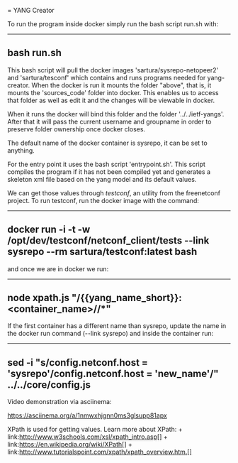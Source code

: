 = YANG Creator

To run the program inside docker simply run the bash script run.sh with:

----
bash run.sh
----

This bash script will pull the docker images 'sartura/sysrepo-netopeer2' and
'sartura/tesconf' which contains and runs programs needed for yang-creator.
When the docker is run it mounts the folder "above", that is, it mounts the
'sources_code' folder into docker. This enables us to access that folder as
well as edit it and the changes will be viewable in docker.

When it runs the docker will bind this folder and the folder
'../../ietf-yangs'.  After that it will pass the current username and groupname
in order to preserve folder ownership once docker closes.

The default name of the docker container is sysrepo, it can be set to anything.

For the entry point it uses the bash script 'entrypoint.sh'. This script
compiles the program if it has not been compiled yet and generates a skeleton
xml file based on the yang model and its default values.

We can get those values through _testconf_, an utility from the freenetconf
project. To run testconf, run the docker image with the command:

----
docker run -i -t -w /opt/dev/testconf/netconf_client/tests --link sysrepo --rm sartura/testconf:latest bash
----

and once we are in docker we run:

----
node xpath.js "/{{yang_name_short}}:<container_name>//*" 
----

If the first container has a different name than sysrepo, update the name in
the docker run command (--link sysrepo) and inside the container run:

----
sed -i "s/config.netconf.host = 'sysrepo'/config.netconf.host = 'new_name'/" ../../core/config.js
----

Video demonstration via asciinema:

https://asciinema.org/a/1nmwxhjgnn0ms3glsupp81apx

XPath is used for getting values. Learn more about XPath: +
link:http://www.w3schools.com/xsl/xpath_intro.asp[] +
link:https://en.wikipedia.org/wiki/XPath[] +
link:http://www.tutorialspoint.com/xpath/xpath_overview.htm.[]
